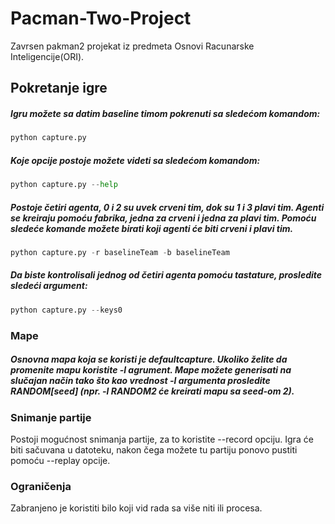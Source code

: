 # Pacman-Two-Project
Zavrsen pakman2 projekat iz predmeta Osnovi Racunarske Inteligencije(ORI).

## Pokretanje igre
##### Igru možete sa datim baseline timom pokrenuti sa sledećom komandom:
  ```python
  python capture.py
  ```
##### Koje opcije postoje možete videti sa sledećom komandom:
  ```python
  python capture.py --help
  ```
##### Postoje četiri agenta, 0 i 2 su uvek crveni tim, dok su 1 i 3 plavi tim. Agenti se kreiraju pomoću fabrika, jedna za crveni i jedna za plavi tim. Pomoću sledeće komande možete birati koji agenti će biti crveni i plavi tim.
  ```python
  python capture.py -r baselineTeam -b baselineTeam
  ```
##### Da biste kontrolisali jednog od četiri agenta pomoću tastature, prosledite sledeći argument:
  ```python
  python capture.py --keys0
  ```
### Mape
##### Osnovna mapa koja se koristi je defaultcapture. Ukoliko želite da promenite mapu koristite -l agrument. Mape možete generisati na slučajan način tako što kao vrednost -l  argumenta prosledite RANDOM[seed] (npr. -l RANDOM2 će kreirati mapu sa seed-om 2).

### Snimanje partije
  Postoji mogućnost snimanja partije, za to koristite --record opciju. Igra će biti sačuvana u datoteku, nakon čega možete tu partiju ponovo pustiti pomoću --replay opcije.

### Ograničenja
  Zabranjeno je koristiti bilo koji vid rada sa više niti ili procesa.
